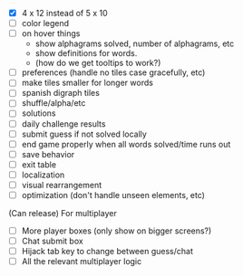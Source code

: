 -[x] 4 x 12 instead of 5 x 10
-[ ] color legend
-[ ] on hover things
    - show alphagrams solved, number of alphagrams, etc
    - show definitions for words.
    - (how do we get tooltips to work?)
-[ ] preferences (handle no tiles case gracefully, etc)
-[ ] make tiles smaller for longer words
-[ ] spanish digraph tiles
-[ ] shuffle/alpha/etc
-[ ] solutions
-[ ] daily challenge results
-[ ] submit guess if not solved locally
-[ ] end game properly when all words solved/time runs out
-[ ] save behavior
-[ ] exit table
-[ ] localization
-[ ] visual rearrangement
-[ ] optimization (don't handle unseen elements, etc)

(Can release)
For multiplayer
-[ ] More player boxes (only show on bigger screens?)
-[ ] Chat submit box
-[ ] Hijack tab key to change between guess/chat
-[ ] All the relevant multiplayer logic